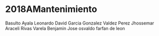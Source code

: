 # 2018AMantenimiento
Basulto Ayala Leonardo
David Garcia Gonzalez
Valdez Perez Jhossemar Araceli 
Rivas Varela Benjamin
Jose osvaldo farfan de leon